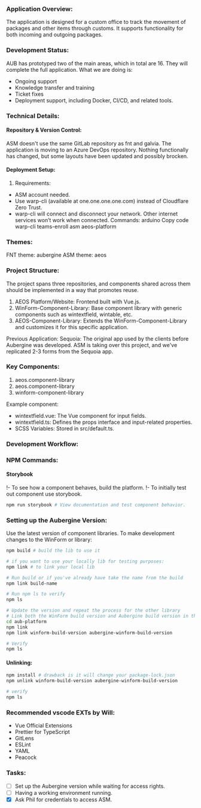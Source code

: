 ### Application Overview:
The application is designed for a custom office to track the movement of packages and other items through customs. It supports functionality for both incoming and outgoing packages.

### Development Status:
AUB has prototyped two of the main areas, which in total are 16. They will complete the full application.
What we are doing is:
- Ongoing support
- Knowledge transfer and training
- Ticket fixes
- Deployment support, including Docker, CI/CD, and related tools.

### Technical Details:

#### Repository & Version Control:

ASM doesn't use the same GitLab repository as fnt and galvia.
The application is moving to an Azure DevOps repository. Nothing functionally has changed, but some layouts have been updated and possibly brocken.

#### Deployment Setup:

1. Requirements:
- ASM account needed.
- Use warp-cli (available at one.one.one.one.com) instead of Cloudflare Zero Trust.
- warp-cli will connect and disconnect your network. Other internet services won’t work when connected.
Commands:
arduino
Copy code
warp-cli teams-enroll asm aeos-platform


### Themes:
FNT theme: aubergine
ASM theme: aeos


### Project Structure:
The project spans three repositories, and components shared across them should be implemented in a way that promotes reuse.
1. AEOS Platform/Website: Frontend built with Vue.js.
2. WinForm-Component-Library: Base component library with generic components such as wintextfield, wintable, etc.
3. AEOS-Component-Library: Extends the WinForm-Component-Library and customizes it for this specific application.

Previous Application:
Sequoia: The original app used by the clients before Aubergine was developed. ASM is taking over this project, and we've replicated 2-3 forms from the Sequoia app.

### Key Components:
1. aeos.component-library
2. aeos.component-library
3. winform-component-library

Example component:
- wintextfield.vue: The Vue component for input fields.
- wintextfield.ts: Defines the props interface and input-related properties.
- SCSS Variables: Stored in src/default.ts.

### Development Workflow:

### NPM Commands:

#### Storybook
!- To see how a component behaves, build the platform.
!- To initially test out component use storybook.

```sh
npm run storybook # View documentation and test component behavior.
```

### Setting up the Aubergine Version:

Use the latest version of component libraries.
To make development changes to the WinForm or library:
```sh
npm build # build the lib to use it 

# if you want to use your locally lib for testing purposes:
npm link # to link your local lib 

# Run build or if you've already have take the name from the build 
npm link build-name

# Run npm ls to verify
npm ls

# Update the version and repeat the process for the other library 
# Link both the WinForm build version and Aubergine build version in the same line :
cd aub-platform
npm link 
npm link winform-build-version aubergine-winform-build-version

# Verify 
npm ls
```

#### Unlinking:
```sh
npm install # drawback is it will change your package-lock.json
npm unlink winform-build-version aubergine-winform-build-version

# verify
npm ls
```

### Recommended vscode EXTs by Will:
- Vue Official Extensions
- Prettier for TypeScript
- GitLens
- ESLint
- YAML
- Peacock

### Tasks:

- [ ] Set up the Aubergine version while waiting for access rights.
- [ ] Having a working environment running.
- [x] Ask Phil for credentials to access ASM.